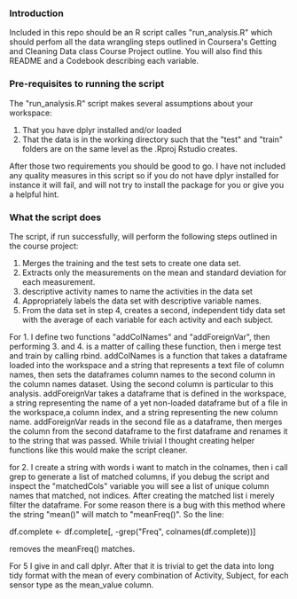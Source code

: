 ### Introduction

Included in this repo should be an R script calles "run_analysis.R" which should perfom all the data wrangling steps outlined in Coursera's Getting and Cleaning Data class Course Project outline. You will also find this README and a Codebook describing each variable.

### Pre-requisites to running the script 

The "run_analysis.R" script makes several assumptions about your workspace:

1. That you have dplyr installed and/or loaded
2. That the data is in the working directory such that the "test" and "train" folders are on the same level as the .Rproj Rstudio creates.

After those two requirements you should be good to go. I have not included any quality measures in this script so if you do not have dplyr installed for instance it will fail, and will not try to install the package for you or give you a helpful hint.

### What the script does 

The script, if run successfully, will perform the following steps outlined in the course project:

1. Merges the training and the test sets to create one data set.
2. Extracts only the measurements on the mean and standard deviation for each measurement. 
3. descriptive activity names to name the activities in the data set
4. Appropriately labels the data set with descriptive variable names. 
5. From the data set in step 4, creates a second, independent tidy data set with the average of each variable for each activity and each subject.

For 1. I define two functions "addColNames" and "addForeignVar", then performing 3. and 4. is a matter of calling these function, then i merge test and train by calling rbind. addColNames is a function that takes a dataframe loaded into the workspace and a string that represents a text file of column names, then sets the dataframes column names to the second column in the column names dataset. Using the second column is particular to this analysis. addForeignVar takes a dataframe that is defined in the workspace, a string representing the name of a yet non-loaded dataframe but of a file in the workspace,a column index, and a string representing the new column name. addForeignVar reads in the second file as a dataframe, then merges the column from the second dataframe to the first dataframe and renames it to the string that was passed. While trivial I thought creating helper functions like this would make the script cleaner.

for 2. I create a string with words i want to match in the colnames, then i call grep to generate a list of matched columns, if you debug the script and inspect the "matchedCols" variable you will see a list of unique column names that matched, not indices. After creating the matched list i merely filter the dataframe. For some reason there is a bug with this method where the string "mean()" will match to "meanFreq()". So the line:

<!-- -->
 df.complete <- df.complete[, -grep("Freq", colnames(df.complete))]

removes the meanFreq() matches.

For 5 I give in and call dplyr. After that it is trivial to get the data into long tidy format with the mean of every combination of Activity, Subject, for each sensor type as the mean_value column.
